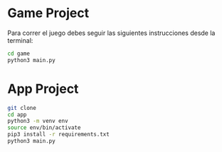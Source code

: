 # Game Project

Para correr el juego debes seguir las siguientes instrucciones desde la terminal:

```sh
cd game
python3 main.py
```



# App Project
```sh
git clone
cd app
python3 -m venv env
source env/bin/activate
pip3 install -r requirements.txt
python3 main.py
```